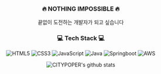 <div align=center>

### 🔥 NOTHING IMPOSSIBLE 🔥

끝없이 도전하는 개발자가 되고 싶습니다

### :computer: Tech Stack :computer:
![HTML5](https://img.shields.io/badge/html5-%23E34F26.svg?style=flat-square&logo=html5&logoColor=white)
![CSS3](https://img.shields.io/badge/css3-%231572B6.svg?style=flat-square&logo=css3&logoColor=white)
![JavaScript](https://img.shields.io/badge/javascript-F7DF1E.svg?style=flat-square&logo=javascript&logoColor=black)
![Java](https://img.shields.io/badge/java-%23ED8B00.svg?style=flat-square&logo=java&logoColor=white)
![Springboot](https://img.shields.io/badge/springboot-6DB33F.svg?style=flat-square&logo=springboot&logoColor=white)
![AWS](https://img.shields.io/badge/AmazonAWS-232F3E.svg?style=flat-square&logo=AmazonAWS&logoColor=white)

![CITYPOPER's github stats](https://github-readme-stats.vercel.app/api?username=CITYPOPER&show_icons=true)


<!--
**CITYPOPER/CITYPOPER** is a ✨ _special_ ✨ repository because its `README.md` (this file) appears on your GitHub profile.

Here are some ideas to get you started:

- 🔭 I’m currently working on ...
- 🌱 I’m currently learning ...
- 👯 I’m looking to collaborate on ...
- 🤔 I’m looking for help with ...
- 💬 Ask me about ...
- 📫 How to reach me: ...
- 😄 Pronouns: ...
- ⚡ Fun fact: ...
-->
